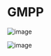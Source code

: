 # GMPP

![image](https://user-images.githubusercontent.com/92753056/209217026-9a2c9aa7-6d25-48ef-a34b-9fdcf9efac5f.png)

![image](https://user-images.githubusercontent.com/92753056/209219090-74f6167b-02bd-47b3-affd-834ea702a3ea.png)
